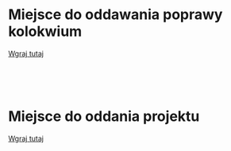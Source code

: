 # Miejsce do oddawania poprawy kolokwium

[Wgraj tutaj](https://mckpk-my.sharepoint.com/:f:/g/personal/krzysztof_swaldek_admin_pk_edu_pl/EtoIfUps_v9HjIv9WIM1md4Blffyextudaf4j337rscMrg)

&nbsp;

&nbsp;

# Miejsce do oddania projektu

[Wgraj tutaj](https://mckpk-my.sharepoint.com/:f:/g/personal/krzysztof_swaldek_admin_pk_edu_pl/EhIB5_JqQchOp2Wf3xmEjVMBoGoixbROqB8Txp6tyj2MBg)